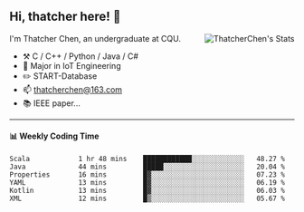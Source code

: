 ## Hi, thatcher here! :wave:

<img align="right" src="https://github-readme-stats.vercel.app/api?username=thatcherchen&title_color=333&text_color=777" alt="ThatcherChen's Stats" >

I'm Thatcher Chen, an undergraduate at CQU.

- :hammer_and_pick:  C / C++ / Python / Java / C# 
- :seedling:  Major in IoT Engineering
- :pencil2: START-Database
- :mailbox: thatcherchen@163.com
- :books: IEEE paper...

---

#### :bar_chart: Weekly Coding Time

<!--START_SECTION:waka-->

```text
Scala            1 hr 48 mins    ████████████░░░░░░░░░░░░░   48.27 %
Java             44 mins         █████░░░░░░░░░░░░░░░░░░░░   20.04 %
Properties       16 mins         █▓░░░░░░░░░░░░░░░░░░░░░░░   07.23 %
YAML             13 mins         █▓░░░░░░░░░░░░░░░░░░░░░░░   06.19 %
Kotlin           13 mins         █▓░░░░░░░░░░░░░░░░░░░░░░░   06.03 %
XML              12 mins         █▒░░░░░░░░░░░░░░░░░░░░░░░   05.67 %
```

<!--END_SECTION:waka-->
